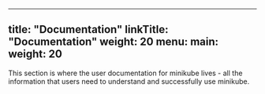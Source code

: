 
---
title: "Documentation"
linkTitle: "Documentation"
weight: 20
menu:
  main:
    weight: 20
---
This section is where the user documentation for minikube lives - all the information that users need to understand and successfully use minikube.

